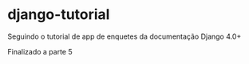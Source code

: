 # django-tutorial
Seguindo o tutorial de app de enquetes da documentação Django 4.0+

Finalizado a parte 5
